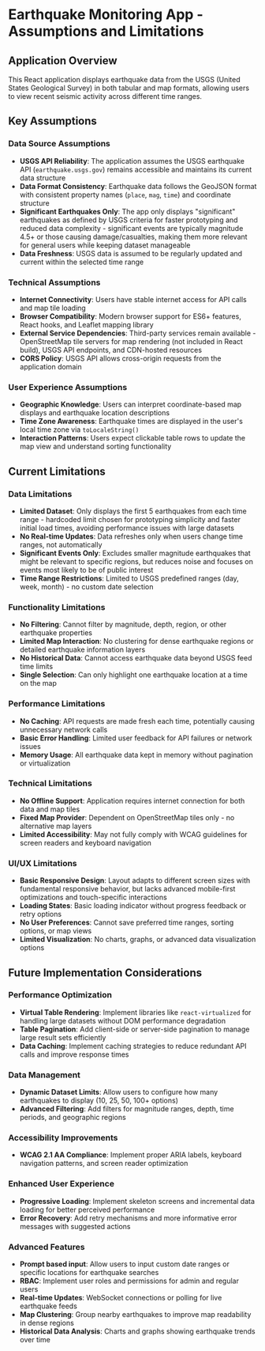 # Earthquake Monitoring App - Assumptions and Limitations

## Application Overview
This React application displays earthquake data from the USGS (United States Geological Survey) in both tabular and map formats, allowing users to view recent seismic activity across different time ranges.

## Key Assumptions

### Data Source Assumptions
- **USGS API Reliability**: The application assumes the USGS earthquake API (`earthquake.usgs.gov`) remains accessible and maintains its current data structure
- **Data Format Consistency**: Earthquake data follows the GeoJSON format with consistent property names (`place`, `mag`, `time`) and coordinate structure
- **Significant Earthquakes Only**: The app only displays "significant" earthquakes as defined by USGS criteria for faster prototyping and reduced data complexity - significant events are typically magnitude 4.5+ or those causing damage/casualties, making them more relevant for general users while keeping dataset manageable
- **Data Freshness**: USGS data is assumed to be regularly updated and current within the selected time range

### Technical Assumptions
- **Internet Connectivity**: Users have stable internet access for API calls and map tile loading
- **Browser Compatibility**: Modern browser support for ES6+ features, React hooks, and Leaflet mapping library
- **External Service Dependencies**: Third-party services remain available - OpenStreetMap tile servers for map rendering (not included in React build), USGS API endpoints, and CDN-hosted resources
- **CORS Policy**: USGS API allows cross-origin requests from the application domain

### User Experience Assumptions
- **Geographic Knowledge**: Users can interpret coordinate-based map displays and earthquake location descriptions
- **Time Zone Awareness**: Earthquake times are displayed in the user's local time zone via `toLocaleString()`
- **Interaction Patterns**: Users expect clickable table rows to update the map view and understand sorting functionality

## Current Limitations

### Data Limitations
- **Limited Dataset**: Only displays the first 5 earthquakes from each time range - hardcoded limit chosen for prototyping simplicity and faster initial load times, avoiding performance issues with large datasets
- **No Real-time Updates**: Data refreshes only when users change time ranges, not automatically
- **Significant Events Only**: Excludes smaller magnitude earthquakes that might be relevant to specific regions, but reduces noise and focuses on events most likely to be of public interest
- **Time Range Restrictions**: Limited to USGS predefined ranges (day, week, month) - no custom date selection

### Functionality Limitations
- **No Filtering**: Cannot filter by magnitude, depth, region, or other earthquake properties
- **Limited Map Interaction**: No clustering for dense earthquake regions or detailed earthquake information layers
- **No Historical Data**: Cannot access earthquake data beyond USGS feed time limits
- **Single Selection**: Can only highlight one earthquake location at a time on the map

### Performance Limitations
- **No Caching**: API requests are made fresh each time, potentially causing unnecessary network calls
- **Basic Error Handling**: Limited user feedback for API failures or network issues
- **Memory Usage**: All earthquake data kept in memory without pagination or virtualization

### Technical Limitations
- **No Offline Support**: Application requires internet connection for both data and map tiles
- **Fixed Map Provider**: Dependent on OpenStreetMap tiles only - no alternative map layers
- **Limited Accessibility**: May not fully comply with WCAG guidelines for screen readers and keyboard navigation

### UI/UX Limitations
- **Basic Responsive Design**: Layout adapts to different screen sizes with fundamental responsive behavior, but lacks advanced mobile-first optimizations and touch-specific interactions
- **Loading States**: Basic loading indicator without progress feedback or retry options
- **No User Preferences**: Cannot save preferred time ranges, sorting options, or map views
- **Limited Visualization**: No charts, graphs, or advanced data visualization options

## Future Implementation Considerations

### Performance Optimization
- **Virtual Table Rendering**: Implement libraries like `react-virtualized` for handling large datasets without DOM performance degradation
- **Table Pagination**: Add client-side or server-side pagination to manage large result sets efficiently
- **Data Caching**: Implement caching strategies to reduce redundant API calls and improve response times

### Data Management
- **Dynamic Dataset Limits**: Allow users to configure how many earthquakes to display (10, 25, 50, 100+ options)
- **Advanced Filtering**: Add filters for magnitude ranges, depth, time periods, and geographic regions

### Accessibility Improvements
- **WCAG 2.1 AA Compliance**: Implement proper ARIA labels, keyboard navigation patterns, and screen reader optimization

### Enhanced User Experience
- **Progressive Loading**: Implement skeleton screens and incremental data loading for better perceived performance
- **Error Recovery**: Add retry mechanisms and more informative error messages with suggested actions

### Advanced Features
- **Prompt based input**: Allow users to input custom date ranges or specific locations for earthquake searches
- **RBAC**: Implement user roles and permissions for admin and regular users
- **Real-time Updates**: WebSocket connections or polling for live earthquake feeds
- **Map Clustering**: Group nearby earthquakes to improve map readability in dense regions
- **Historical Data Analysis**: Charts and graphs showing earthquake trends over time
